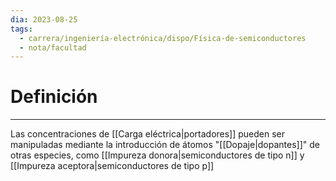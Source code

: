 ```yaml
---
dia: 2023-08-25
tags:
  - carrera/ingeniería-electrónica/dispo/Física-de-semiconductores
  - nota/facultad
---
```

# Definición
---
Las concentraciones de [[Carga eléctrica|portadores]] pueden ser manipuladas mediante la introducción de átomos "[[Dopaje|dopantes]]" de otras especies, como [[Impureza donora|semiconductores de tipo n]] y [[Impureza aceptora|semiconductores de tipo p]] 